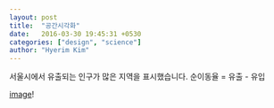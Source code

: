 ```yaml
---
layout: post
title:  "공간시각화"
date:   2016-03-30 19:45:31 +0530
categories: ["design", "science"]
author: "Hyerim Kim"
---
```


서울시에서 유출되는 인구가 많은 지역을 표시했습니다.
순이동율 = 유출 - 유입


[image](https://hyerim1048.github.io/assets/seoul.png)!
